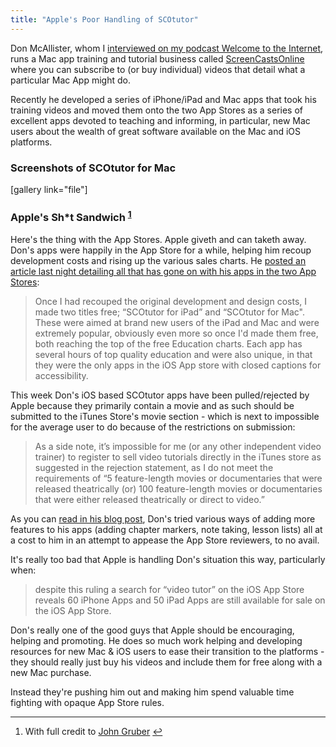 ```yaml
---
title: "Apple's Poor Handling of SCOtutor"
---
```

<p>Don McAllister, whom I <a href="http://www.ssktn.com/podcasts/welcometotheinternet/020-welcome-to-the-internet-don-mcallister/">interviewed on my podcast Welcome to the Internet</a>, runs a Mac app training and tutorial business called <a href="https://chrisenns.com/sco">ScreenCastsOnline</a> where you can subscribe to (or buy individual) videos that detail what a particular Mac App might do.</p>
<p>Recently he developed a series of iPhone/iPad and Mac apps that took his training videos and moved them onto the two App Stores as a series of excellent apps devoted to teaching and informing, in particular, new Mac users about the wealth of great software available on the Mac and iOS platforms.</p>
<h3>Screenshots of SCOtutor for Mac</h3>
<p>[gallery link="file"]</p>
<h3>Apple's Sh*t Sandwich <sup id="fnref-20649:1"><a href="#fn-20649:1" rel="footnote">1</a></sup></h3>
<p>Here's the thing with the App Stores. Apple giveth and can taketh away. Don's apps were happily in the App Store for a while, helping him recoup development costs and rising up the various sales charts. He <a href="http://themacscreencastguy.com/blog/2012/8/11/scotutor-ios-apps-the-current-situation.html">posted an article last night detailing all that has gone on with his apps in the two App Stores</a>:</p>
<blockquote><p>
  Once I had recouped the original development and design costs, I made two titles free; “SCOtutor for iPad” and “SCOtutor for Mac". These were aimed at brand new users of the iPad and Mac and were extremely popular, obviously even more so once I'd made them free, both reaching the top of the free Education charts. Each app has several hours of top quality education and were also unique, in that they were the only apps in the iOS App store with closed captions for accessibility.
</p></blockquote>
<p>This week Don's iOS based SCOtutor apps have been pulled/rejected by Apple because they primarily contain a movie and as such should be submitted to the iTunes Store's movie section - which is next to impossible for the average user to do because of the restrictions on submission:</p>
<blockquote><p>
  As a side note, it’s impossible for me (or any other independent video trainer) to register to sell video tutorials directly in the iTunes store as suggested in the rejection statement, as I do not meet the requirements of “5 feature-length movies or documentaries that were released theatrically (or) 100 feature-length movies or documentaries that were either released theatrically or direct to video.”
</p></blockquote>
<p>As you can <a href="http://themacscreencastguy.com/blog/2012/8/11/scotutor-ios-apps-the-current-situation.html">read in his blog post</a>, Don's tried various ways of adding more features to his apps (adding chapter markers, note taking, lesson lists) all at a cost to him in an attempt to appease the App Store reviewers, to no avail.</p>
<p>It's really too bad that Apple is handling Don's situation this way, particularly when:</p>
<blockquote><p>
  despite this ruling a search for “video tutor” on the iOS App Store reveals 60 iPhone Apps and 50 iPad Apps are still available for sale on the iOS App Store.
</p></blockquote>
<p>Don's really one of the good guys that Apple should be encouraging, helping and promoting. He does so much work helping and developing resources for new Mac &amp; iOS users to ease their transition to the platforms - they should really just buy his videos and include them for free along with a new Mac purchase.</p>
<p>Instead they're pushing him out and making him spend valuable time fighting with opaque App Store rules.</p>
<div class="footnotes">
<hr />
<ol>
<li id="fn-20649:1">
With full credit to <a href="http://daringfireball.net/2007/06/wwdc_2007_keynote">John Gruber</a>&#160;<a href="#fnref-20649:1" rev="footnote">&#8617;</a>
</li>
</ol>
</div>
